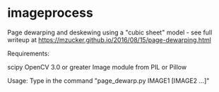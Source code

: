 # imageprocess
Page dewarping and deskewing using a "cubic sheet" model - see full writeup at https://mzucker.github.io/2016/08/15/page-dewarping.html

Requirements:

scipy
OpenCV 3.0 or greater
Image module from PIL or Pillow


Usage:
Type in the command "page_dewarp.py IMAGE1 [IMAGE2 ...]"
